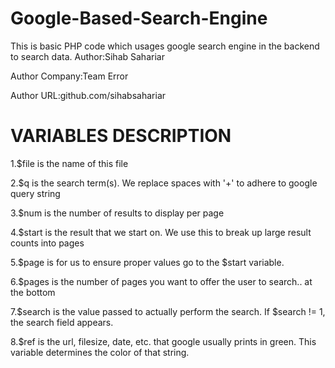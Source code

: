 # Google-Based-Search-Engine
This is basic PHP code which usages google search engine in the backend to search data. 
Author:Sihab Sahariar

Author Company:Team Error

Author URL:github.com/sihabsahariar

# VARIABLES DESCRIPTION
1.$file is the name of this file

2.$q is the search term(s). We replace spaces with '+' to adhere to google query string

3.$num is the number of results to display per page

4.$start is the result that we start on. We use this to break up large result counts into pages

5.$page is for us to ensure proper values go to the $start variable.

6.$pages is the number of pages you want to offer the user to search.. at the bottom

7.$search is the value passed to actually perform the search. If $search != 1, the search field appears.

8.$ref is the url, filesize, date, etc. that google usually prints in green. This variable determines the color of that string.

